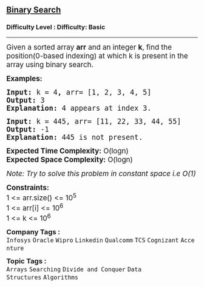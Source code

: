 <h2><a href="https://www.geeksforgeeks.org/problems/binary-search-1587115620/1?page=1&category=Divide%20and%20Conquer&sortBy=submissions">Binary Search</a></h2><h3>Difficulty Level : Difficulty: Basic</h3><hr><div class="problems_problem_content__Xm_eO"><p><span style="font-size: 14pt;">Given a sorted array <strong>arr</strong> and an integer <strong>k</strong>, find the position(0-based indexing) at which k is present in the array using binary search.</span></p>
<p><span style="font-size: 14pt;"><strong>Examples:</strong></span></p>
<pre><span style="font-size: 14pt;"><strong>Input: </strong>k = 4<strong>, </strong>arr= [1, 2, 3, 4, 5]  
<strong>Output:</strong> 3
<strong>Explanation:</strong> 4 appears at index 3.</span></pre>
<pre><span style="font-size: 14pt;"><strong>Input: </strong>k = 445,<strong> </strong>arr= [11, 22, 33, 44, 55] 
<strong>Output:</strong> -1
<strong>Explanation:</strong> 445 is not present.</span></pre>
<p><span style="font-size: 14pt;"><strong>Expected Time Complexity:</strong> O(logn)<br><strong>Expected Space Complexity:</strong> O(logn)&nbsp;</span></p>
<p><span style="font-size: 14pt;"><em>Note: Try to solve this problem in constant space i.e O(1)</em></span></p>
<p><span style="font-size: 14pt;"><strong>Constraints:<br></strong>1 &lt;= arr.size() &lt;= 10<sup>5<br></sup>1 &lt;= arr[i] &lt;= 10<sup>6<br></sup>1 &lt;= k &lt;= 10<sup>6</sup></span></p>
<div id="highlighter--hover-tools" style="display: none;">
<div id="highlighter--hover-tools--container">
<div class="highlighter--icon highlighter--icon-copy" title="Copy">&nbsp;</div>
<div class="highlighter--icon highlighter--icon-change-color" title="Change Color">&nbsp;</div>
<div class="highlighter--icon highlighter--icon-delete" title="Delete">&nbsp;</div>
</div>
</div></div><p><span style=font-size:18px><strong>Company Tags : </strong><br><code>Infosys</code>&nbsp;<code>Oracle</code>&nbsp;<code>Wipro</code>&nbsp;<code>Linkedin</code>&nbsp;<code>Qualcomm</code>&nbsp;<code>TCS</code>&nbsp;<code>Cognizant</code>&nbsp;<code>Accenture</code>&nbsp;<br><p><span style=font-size:18px><strong>Topic Tags : </strong><br><code>Arrays</code>&nbsp;<code>Searching</code>&nbsp;<code>Divide and Conquer</code>&nbsp;<code>Data Structures</code>&nbsp;<code>Algorithms</code>&nbsp;